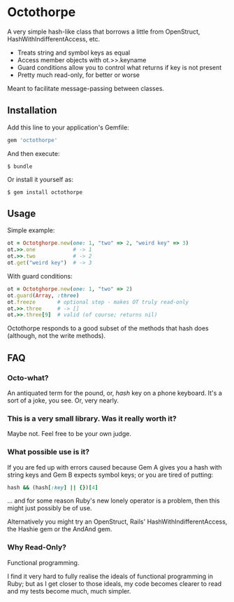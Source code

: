 # Octothorpe

A very simple hash-like class that borrows a little from OpenStruct, HashWithIndifferentAccess, etc.

* Treats string and symbol keys as equal
* Access member objects with ot.>>.keyname
* Guard conditions allow you to control what returns if key is not present
* Pretty much read-only, for better or worse

Meant to facilitate message-passing between classes.

## Installation

Add this line to your application's Gemfile:

```ruby
gem 'octothorpe'
```

And then execute:

    $ bundle

Or install it yourself as:

    $ gem install octothorpe

## Usage

Simple example:

```ruby
ot = Octotghorpe.new(one: 1, "two" => 2, "weird key" => 3)
ot.>>.one            # -> 1
ot.>>.two            # -> 2
ot.get("weird key")  # -> 3
```

With guard conditions:

```ruby
ot = Octotghorpe.new(one: 1, "two" => 2)
ot.guard(Array, :three)
ot.freeze       # optional step - makes OT truly read-only
ot.>>.three     # -> [] 
ot.>>.three[9]  # valid (of course; returns nil)
```

Octothorpe responds to a good subset of the methods that hash does (although, not the write
methods).

## FAQ

### Octo-what?

An antiquated term for the pound, or, _hash_ key on a phone keyboard. It's a sort of a joke, you
see. Or, very nearly.

### This is a very small library. Was it really worth it?

Maybe not. Feel free to be your own judge.

### What possible use is it?

If you are fed up with errors caused because Gem A gives you a hash with string keys and Gem B
expects symbol keys; or you are tired of putting:

```ruby
hash && (hash[:key] || {})[4]
```

... and for some reason Ruby's new lonely operator is a problem, then this might just possibly be
of use. 

Alternatively you might try an OpenStruct, Rails' HashWithIndifferentAccess, the Hashie gem or the
AndAnd gem.

### Why Read-Only?

Functional programming. 

I find it very hard to fully realise the ideals of functional programming in Ruby; but as I get
closer to those ideals, my code becomes clearer to read and my tests become much, much simpler.

